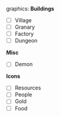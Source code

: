 graphics:
  **Buildings**
  - [ ] Village
  - [ ] Granary
  - [ ] Factory
  - [ ] Dungeon
  
  **Misc**
  - [ ] Demon
  
  **Icons**
  - [ ] Resources
  - [ ] People
  - [ ] Gold
  - [ ] Food
